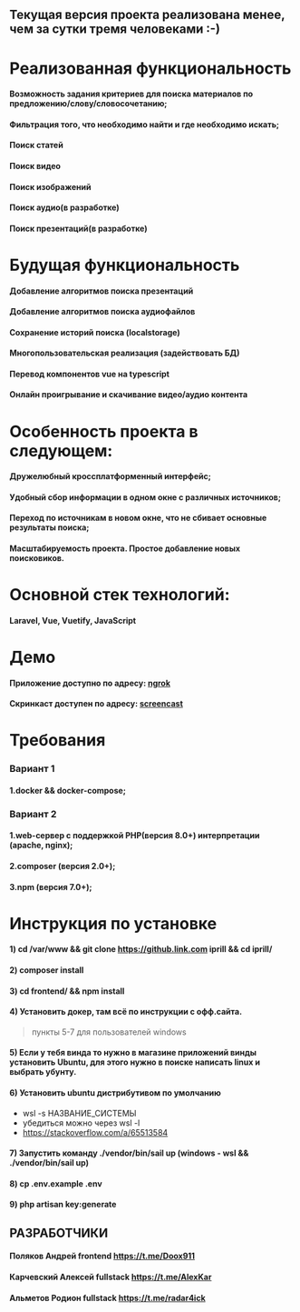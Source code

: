 ## Текущая версия проекта реализована менее, чем за сутки тремя человеками :-)

# Реализованная функциональность
#### Возможность задания критериев для поиска материалов по предложению/слову/словосочетанию;
#### Фильтрация того, что необходимо найти и где необходимо искать;
#### Поиск статей
#### Поиск видео
#### Поиск изображений
#### Поиск аудио(в разработке)
#### Поиск презентаций(в разработке)

# Будущая функциональность
#### Добавление алгоритмов поиска презентаций
#### Добавление алгоритмов поиска аудиофайлов
#### Сохранение историй поиска (localstorage)
#### Многопользовательская реализация (задействовать БД) 
#### Перевод компонентов vue на typescript
#### Онлайн проигрывание и скачивание видео/аудио контента 

# Особенность проекта в следующем:
#### Дружелюбный кроссплатформенный интерфейс;
#### Удобный сбор информации в одном окне с различных источников;
#### Переход по источникам в новом окне, что не сбивает основные результаты поиска;
#### Масштабируемость проекта. Простое добавление новых поисковиков.

# Основной стек технологий:
#### Laravel, Vue, Vuetify, JavaScript

# Демо
#### Приложение доступно по адресу: <a href="http://a681-185-9-75-238.ngrok.io">ngrok</a>
#### Скринкаст доступен по адресу: <a href="https://disk.yandex.ru/i/stguiIqQwPivjA">screencast</a>

# Требования
### Вариант 1
#### 1.docker && docker-compose;
### Вариант 2
#### 1.web-сервер с поддержкой PHP(версия 8.0+) интерпретации (apache, nginx);
#### 2.composer (версия 2.0+);
#### 3.npm (версия 7.0+);

# Инструкция по установке
#### 1) cd /var/www && git clone https://github.link.com iprill && cd iprill/
#### 2) composer install
#### 3) cd frontend/ && npm install
#### 4) Установить докер, там всё по инструкции с офф.сайта. 
> пункты 5-7 для пользователей windows
#### 5) Если у тебя винда то нужно в магазине приложений винды установить Ubuntu, для этого нужно в поиске написать linux и выбрать убунту.
#### 6) Установить ubuntu дистрибутивом по умолчанию
   * wsl -s НАЗВАНИЕ_СИСТЕМЫ
   * убедиться можно через wsl -l
   * https://stackoverflow.com/a/65513584
#### 7) Запустить команду ./vendor/bin/sail up (windows - wsl && ./vendor/bin/sail up)
#### 8) cp .env.example .env
#### 9) php artisan key:generate

## РАЗРАБОТЧИКИ
#### Поляков Андрей frontend https://t.me/Doox911
#### Карчевский Алексей fullstack https://t.me/AlexKar
#### Альметов Родион fullstack https://t.me/radar4ick





